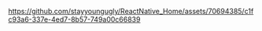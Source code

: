 

https://github.com/stayyoungugly/ReactNative_Home/assets/70694385/c1fc93a6-337e-4ed7-8b57-749a00c66839

